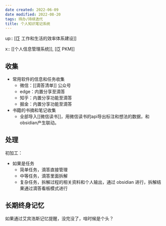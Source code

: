```yaml
---
date created: 2022-06-09
date modified: 2022-08-20
tags: 待办/持续迭代
title: 个人知识笔记系统
---
```


up:: [[∑ 工作和生活的效率体系建设]]

x:: [[个人信息管理系统]], [[∑ PKM]]

## 收集

- 常用软件的信息和任务收集
	- 微信：[[滴答清单]] 公众号
	- edge：内置分享至滴答
	- 知乎：内置分享功能至滴答
	- 掘金：内置分享功能至滴答
- 书籍的书摘和笔记收集
	- 全部导入[[微信读书]]，用微信读书的api导出标注和想法的数据，和obsidian产生联动。

## 处理

初加工：

- 如果是任务
	- 简单任务，滴答直接管理
	- 中等任务，滴答里面拆解
	- 复杂任务，拆解过程的相关资料和个人输出，通过 obsidian 进行，拆解结果通过滴答看板模式进行

## 长期终身记忆

如果通过艾宾浩斯记忆提醒，没完没了，啥时候是个头？
